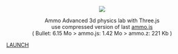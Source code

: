 <p align="center"><a href="http://lo-th.github.io/Ammo.lab/"><img src="http://lo-th.github.io/Ammo.lab/textures/logo.png"/></a></p>
<p align="center">Ammo Advanced 3d physics lab with Three.js<br>
use compressed version of last <a href="https://github.com/kripken/ammo.js">ammo.js</a><br>
( Bullet: 6.15 Mo > ammo.js: 1.42 Mo > ammo.z: 221 Kb )<br>

<a href="http://lo-th.github.io/Ammo.lab/">LAUNCH</a><br></p>
